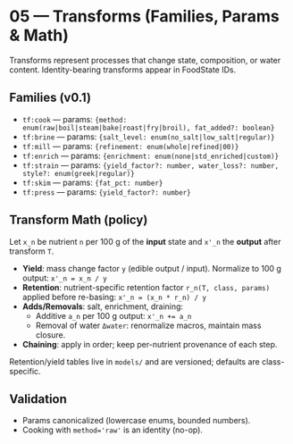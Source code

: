 # 05 — Transforms (Families, Params & Math)

Transforms represent processes that change state, composition, or water content. Identity-bearing transforms appear in FoodState IDs.

## Families (v0.1)
- `tf:cook` — params: `{method: enum(raw|boil|steam|bake|roast|fry|broil), fat_added?: boolean}`
- `tf:brine` — params: `{salt_level: enum(no_salt|low_salt|regular)}`
- `tf:mill` — params: `{refinement: enum(whole|refined|00)}`
- `tf:enrich` — params: `{enrichment: enum(none|std_enriched|custom)}`
- `tf:strain` — params: `{yield_factor?: number, water_loss?: number, style?: enum(greek|regular)}`
- `tf:skim` — params: `{fat_pct: number}`
- `tf:press` — params: `{yield_factor?: number}`

## Transform Math (policy)
Let `x_n` be nutrient `n` per 100 g of the **input** state and `x'_n` the **output** after transform `T`.

- **Yield**: mass change factor `y` (edible output / input). Normalize to 100 g output:
  `x'_n = x_n / y`
- **Retention**: nutrient-specific retention factor `r_n(T, class, params)` applied before re-basing:
  `x'_n = (x_n * r_n) / y`
- **Adds/Removals**: salt, enrichment, draining:
  - Additive `a_n` per 100 g output: `x'_n += a_n`
  - Removal of water `Δwater`: renormalize macros, maintain mass closure.
- **Chaining**: apply in order; keep per-nutrient provenance of each step.

Retention/yield tables live in `models/` and are versioned; defaults are class-specific.

## Validation
- Params canonicalized (lowercase enums, bounded numbers).
- Cooking with `method='raw'` is an identity (no-op).
